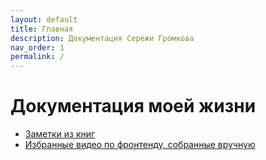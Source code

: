```yaml
---
layout: default
title: Главная
description: Документация Сережи Громкова
nav_order: 1
permalink: /
---
```


# Документация моей жизни

* [Заметки из книг](/docs/books)
* [Избранные видео по&nbsp;фронтенду, собранные вручную](/docs/videos)
